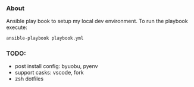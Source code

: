 ### About

Ansible play book to setup my local dev environment. To run the playbook execute:
```bash
ansible-playbook playbook.yml
```

### TODO:
 * post install config: byuobu, pyenv
 * support casks: vscode, fork
 * zsh dotfiles